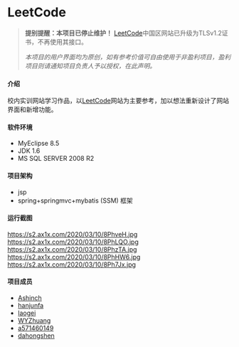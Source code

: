 # LeetCode

> **提别提醒：本项目已停止维护！** [LeetCode](https://leetcode-cn.com/)中国区网站已升级为TLSv1.2证书，不再使用其接口。
>
> *本项目的用户界面均为原创，如有参考价值可自由使用于非盈利项目，盈利项目则请通知项目负责人予以授权，在此声明。*

#### 介绍

校内实训网站学习作品，以[LeetCode](https://leetcode.com/)网站为主要参考，加以想法重新设计了网站界面和新增功能。

#### 软件环境

* MyEclipse 8.5
* JDK 1.6
* MS SQL SERVER 2008 R2

#### 项目架构
* jsp
* spring+springmvc+mybatis (SSM) 框架

#### 运行截图

https://s2.ax1x.com/2020/03/10/8PhveH.jpg
https://s2.ax1x.com/2020/03/10/8PhLQO.jpg
https://s2.ax1x.com/2020/03/10/8PhzTA.jpg
https://s2.ax1x.com/2020/03/10/8PhHW6.jpg
https://s2.ax1x.com/2020/03/10/8Ph7Jx.jpg

#### 项目成员

- [Ashinch](https://github.com/Glaxy-Auditore)
- [hanjunfa](https://gitee.com/hanjunfa)
- [laogei](https://gitee.com/laogei)
- [WYZhuang](https://gitee.com/WYZhuang)
- [a571460149](https://gitee.com/a571460149)
- [dahongshen](mailto:2326995206@qq.co)
